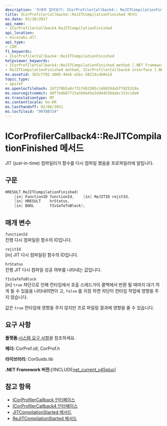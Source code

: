 ```yaml
---
description: '자세히 알아보기: ICorProfilerCallback4:: ReJITCompilationFinished 메서드'
title: ICorProfilerCallback4::ReJITCompilationFinished 메서드
ms.date: 03/30/2017
api_name:
- ICorProfilerCallback4.ReJITCompilationFinished
api_location:
- mscorwks.dll
api_type:
- COM
f1_keywords:
- ICorProfilerCallback4::ReJITCompilationFinished
helpviewer_keywords:
- ICorProfilerCallback4::ReJITCompilationFinished method [.NET Framework profiling]
- ReJITCompilationFinished method, ICorProfilerCallback4 interface [.NET Framework profiling]
ms.assetid: 3b5cff02-2005-44eb-a2bc-50214c4b0e1d
topic_type:
- apiref
ms.openlocfilehash: 2d7270b5a8cf31fd81505c148429da5f7025319a
ms.sourcegitcommit: ddf7edb67715a5b9a45e3dd44536dabc153c1de0
ms.translationtype: MT
ms.contentlocale: ko-KR
ms.lasthandoff: 02/06/2021
ms.locfileid: "99788724"
---
```

# <a name="icorprofilercallback4rejitcompilationfinished-method"></a>ICorProfilerCallback4::ReJITCompilationFinished 메서드

JIT (just-in-time) 컴파일러가 함수를 다시 컴파일 했음을 프로파일러에 알립니다.  
  
## <a name="syntax"></a>구문  
  
```cpp  
HRESULT ReJITCompilationFinished(  
    [in] FunctionID functionId,    [in] ReJITID rejitId,  
    [in] HRESULT    hrStatus,  
    [in] BOOL       fIsSafeToBlock);  
```  
  
## <a name="parameters"></a>매개 변수  

 `functionId`  
 진행 다시 컴파일된 함수의 ID입니다.  
  
 `rejitId`  
 [in] JIT 다시 컴파일된 함수의 ID입니다.  
  
 `hrStatus`  
 진행 JIT 다시 컴파일 성공 여부를 나타내는 값입니다.  
  
 `fIsSafeToBlock`  
 [in] `true` 차단으로 인해 런타임에서 호출 스레드가이 콜백에서 반환 될 때까지 대기 하 게 될 수 있음을 나타내려면이 고, `false` 를 지정 하면 차단이 런타임 작업에 영향을 주지 않습니다.  
  
 값은 `true` 런타임에 영향을 주지 않지만 프로 파일링 결과에 영향을 줄 수 있습니다.  
  
## <a name="requirements"></a>요구 사항  

 **플랫폼:**[시스템 요구 사항](../../get-started/system-requirements.md)을 참조하세요.  
  
 **헤더:** CorProf.idl, CorProf.h  
  
 **라이브러리:** CorGuids.lib  
  
 **.NET Framework 버전:**[!INCLUDE[net_current_v45plus](../../../../includes/net-current-v45plus-md.md)]  
  
## <a name="see-also"></a>참고 항목

- [ICorProfilerCallback 인터페이스](icorprofilercallback-interface.md)
- [ICorProfilerCallback4 인터페이스](icorprofilercallback4-interface.md)
- [JITCompilationStarted 메서드](icorprofilercallback-jitcompilationstarted-method.md)
- [ReJITCompilationStarted 메서드](icorprofilercallback4-rejitcompilationstarted-method.md)
